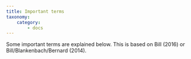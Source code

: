 ```yaml
---
title: Important terms
taxonomy:
    category:
        - docs
---
```


Some important terms are explained below. This is based on Bill (2016) or Bill/Blankenbach/Bernard (2014).
